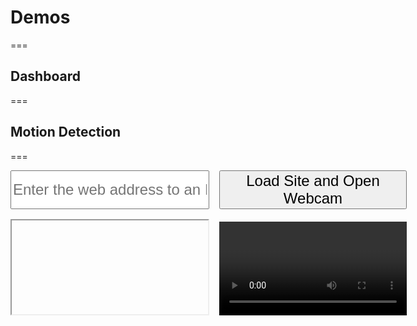 <!-- .slide: id="demos-demos" -->
# Demos

===
<!-- .slide: id="demos-dashboard" -->
## Dashboard

===
<!-- .slide: id="demos-motion-detection" -->
## Motion Detection

===
<form
    class="stretch"
    data-fragment-index="1"
    id="status-url-form"
    style="display: grid; gap: 1rem; grid-template-columns: 1fr auto; grid-template-rows: auto 1fr; place-items: stretch;"
>
    <input
        id="status-url"
        name="status-url"
        placeholder="Enter the web address to an InterDAKtive webserver"
        style="font-size: x-large;"
        type="url"
    />
    <button
        style="font-size: x-large;"
        type="submit"
    >
        Load Site and Open Webcam
    </button>
    <iframe
        id="status-iframe"
        style="display: block; max-height: unset; max-width: unset;"
    >
    </iframe>
    <video
        autoplay="true"
        id="demo-webcam"
        style="align-self: end; max-height: unset; max-width: unset;"
    >
    </video>
</form>

